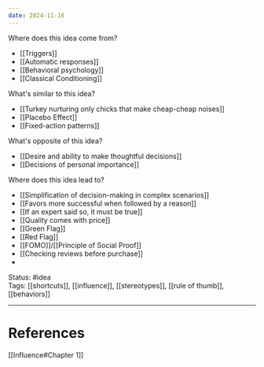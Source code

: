 ```yaml
---
date: 2024-11-16
---
```

Where does this idea come from?  
- [[Triggers]]
- [[Automatic responses]]
- [[Behavioral psychology]]
- [[Classical Conditioning]]

What's similar to this idea?  
- [[Turkey nurturing only chicks that make cheap-cheap noises]]
- [[Placebo Effect]]
- [[Fixed-action patterns]]

What's opposite of this idea?  
- [[Desire and ability to make thoughtful decisions]]
- [[Decisions of personal importance]]

Where does this idea lead to?  
- [[Simplification of decision-making in complex scenarios]]
- [[Favors more successful when followed by a reason]]
- [[If an expert said so, it must be true]]
- [[Quality comes with price]]
- [[Green Flag]]
- [[Red Flag]]
- [[FOMO]]/[[Principle of Social Proof]]
- [[Checking reviews before purchase]]
- 

Status: #idea  
Tags:  [[shortcuts]], [[influence]], [[stereotypes]], [[rule of thumb]], [[behaviors]]

---
# References
[[Influence#Chapter 1]]